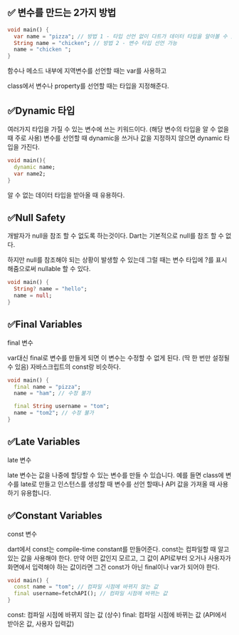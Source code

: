 ## ✅ 변수를 만드는 2가지 방법

```dart
void main() {
  var name = "pizza"; // 방법 1 - 타입 선언 없이 다트가 데이터 타입을 알아볼 수 있음
  String name = "chicken"; // 방법 2 - 변수 타입 선언 가능
  name = "chicken ";
}
```
함수나 메소드 내부에 지역변수를 선언할 때는 var를 사용하고

class에서 변수나 property를 선언할 때는 타입을 지정해준다.

## ✅Dynamic 타입

여러가지 타입을 가질 수 있는 변수에 쓰는 키워드이다. (해당 변수의 타입을 알 수 없을 때 주로 사용)
변수를 선언할 때 dynamic을 쓰거나 값을 지정하지 않으면 dynamic 타입을 가진다.
```dart 
void main(){
  dynamic name;
  var name2;
}
```
알 수 없는 데이터 타입을 받아올 때 유용하다.

## ✅Null Safety
개발자가 null을 참조 할 수 없도록 하는것이다.
Dart는 기본적으로 null를 참조 할 수 없다.

하지만 null를 참조해야 되는 상황이 발생할 수 있는데 그럴 때는 변수 타입에 ?를 표시해줌으로써
nullable 할 수 있다.

```dart
void main() {
  String? name = "hello";
  name = null;
}
```
## ✅Final Variables
final 변수

var대신 final로 변수를 만들게 되면 이 변수는 수정할 수 없게 된다. (딱 한 번만 설정될 수 있음)
자바스크립트의 const랑 비슷하다.

```dart
void main() {
  final name = "pizza";
  name = "ham"; // 수정 불가

  final String username = "tom";
  name = "tom2"; // 수정 불가
}
```
## ✅Late Variables
late 변수

late 변수는 값을 나중에 할당할 수 있는 변수를 만들 수 있습니다.
예를 들면 class에 변수를 late로 만들고 인스턴스를 생성할 때 변수를 선언 할때나 
API 값을 가져올 때 사용하기 유용합니다.

## ✅Constant Variables
const 변수

dart에서 const는 compile-time constant를 만들어준다.
const는 컴파일할 때 알고 있는 값을 사용해야 한다.
만약 어떤 값인지 모르고, 그 값이 API로부터 오거나 사용자가 화면에서 입력해야 하는 값이라면 그건 const가 아닌 final이나 var가 되어야 한다.
```dart
void main() {
  const name = "tom"; // 컴파일 시점에 바뀌지 않는 값
  final username=fetchAPI(); // 컴파일 시점에 바뀌는 값
}
```
const: 컴파일 시점에 바뀌지 않는 값 (상수)
final: 컴파일 시점에 바뀌는 값 (API에서 받아온 값, 사용자 입력값)

